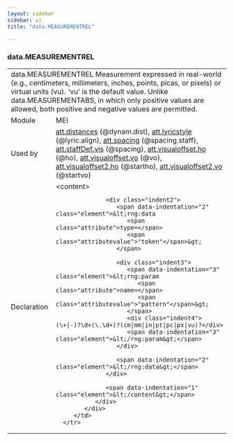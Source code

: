 ```yaml
---
layout: sidebar
sidebar: s1
title: "data.MEASUREMENTREL"

---
```


<div class="macroSpec">
   <h3 id="data.MEASUREMENTREL">data.MEASUREMENTREL</h3>
   <table class="wovenodd">
      <tr>
         <td colspan="2" class="wovenodd-col2">
            <span class="label">data.MEASUREMENTREL</span> Measurement expressed in real-world (e.g., centimeters, millimeters, inches, points,
            picas, or pixels) or virtual units (vu). 'vu' is the default value. Unlike
            data.MEASUREMENTABS, in which only positive values are allowed, both positive and
            negative
            values are permitted.
         </td>
      </tr>
      <tr>
         <td class="wovenodd-col1">
            <span class="label" lang="en">Module</span>
         </td>
         <td class="wovenodd-col2">MEI</td>
      </tr>
      <tr>
         <td class="wovenodd-col1">
            <span class="label" lang="en">Used by</span>
         </td>
         <td class="wovenodd-col2">
            <div class="parent">
               <a class="link_odd_classSpec" href="/v3/att.distances">att.distances</a> (@dynam.dist), 
               <a class="link_odd_classSpec" href="/v3/att.lyricstyle">att.lyricstyle</a> (@lyric.align), 
               <a class="link_odd_classSpec" href="/v3/att.spacing">att.spacing</a> (@spacing.staff), 
               <a class="link_odd_classSpec" href="/v3/att.staffDef.vis">att.staffDef.vis</a> (@spacing), 
               <a class="link_odd_classSpec" href="/v3/att.visualoffset.ho">att.visualoffset.ho</a> (@ho), 
               <a class="link_odd_classSpec" href="/v3/att.visualoffset.vo">att.visualoffset.vo</a> (@vo), 
               <a class="link_odd_classSpec" href="/v3/att.visualoffset2.ho">att.visualoffset2.ho</a> (@startho), 
               <a class="link_odd_classSpec" href="/v3/att.visualoffset2.vo">att.visualoffset2.vo</a> (@startvo)
            </div>
         </td>
      </tr>
      <tr>
         <td class="wovenodd-col1">
            <span class="label" lang="en">Declaration</span>
         </td>
         <td class="wovenodd-col2">
            <div xml:space="preserve" class="pre">
               <div class="indent1">
                  <span data-indentation="1" class="element">&lt;content&gt;</span>
                  
                  <div class="indent2">
                     <span data-indentation="2" class="element">&lt;rng:data 
                        <span class="attribute">type=</span>
                        <span class="attributevalue">"token"</span>&gt;
                     </span>
                     
                     <div class="indent3">
                        <span data-indentation="3" class="element">&lt;rng:param 
                           <span class="attribute">name=</span>
                           <span class="attributevalue">"pattern"</span>&gt;
                        </span>
                        <div class="indent4">(\+|-)?\d+(\.\d+)?(cm|mm|in|pt|pc|px|vu)?</div>
                        <span data-indentation="3" class="element">&lt;/rng:param&gt;</span>
                     </div>
                     
                     <span data-indentation="2" class="element">&lt;/rng:data&gt;</span>
                  </div>
                  
                  <span data-indentation="1" class="element">&lt;/content&gt;</span>
               </div>
            </div>
         </td>
      </tr>
   </table>
</div>
